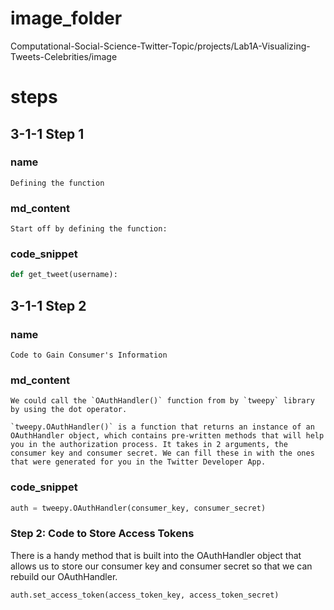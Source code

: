 # image_folder
Computational-Social-Science-Twitter-Topic/projects/Lab1A-Visualizing-Tweets-Celebrities/image

# steps
## 3-1-1 Step 1
### name
```
Defining the function
```
### md_content
```
Start off by defining the function:
```
### code_snippet
```python
def get_tweet(username):
```
## 3-1-1 Step 2
### name
```
Code to Gain Consumer's Information
```
### md_content
```
We could call the `OAuthHandler()` function from by `tweepy` library by using the dot operator. 

`tweepy.OAuthHandler()` is a function that returns an instance of an OAuthHandler object, which contains pre-written methods that will help you in the authorization process. It takes in 2 arguments, the consumer key and consumer secret. We can fill these in with the ones that were generated for you in the Twitter Developer App.
```
### code_snippet
```python
auth = tweepy.OAuthHandler(consumer_key, consumer_secret)
```

### Step 2: Code to Store Access Tokens

There is a handy method that is built into the OAuthHandler object that allows us to store our consumer key and consumer secret so that we can rebuild our OAuthHandler.

```python
auth.set_access_token(access_token_key, access_token_secret)
```

